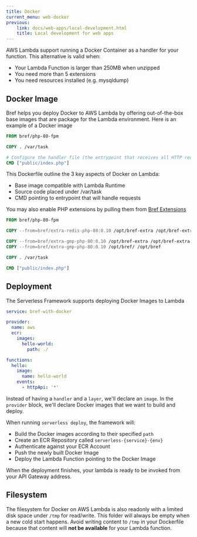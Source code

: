 ```yaml
---
title: Docker
current_menu: web-docker
previous:
    link: docs/web-apps/local-development.html
    title: Local development for web apps
---
```


AWS Lambda support running a Docker Container as a handler
for your function. This alternative is valid when:

- Your Lambda Function is larger than 250MB when unzipped
- You need more than 5 extensions
- You need resources installed (e.g. mysqldump)


## Docker Image

Bref helps you deploy Docker to AWS Lambda by offering
out-of-the-box base images that are package for the Lambda environment.
Here is an example of a Docker image

```Dockerfile
FROM bref/php-80-fpm

COPY . /var/task

# Configure the handler file (the entrypoint that receives all HTTP requests)
CMD ["public/index.php"]
```

This Dockerfile outline the 3 key aspects of Docker on Lambda:

- Base image compatible with Lambda Runtime
- Source code placed under /var/task
- CMD pointing to entrypoint that will handle requests

You may also enable PHP extensions by pulling them from
[Bref Extensions](https://github.com/brefphp/extra-php-extensions)

```Dockerfile
FROM bref/php-80-fpm

COPY --from=bref/extra-redis-php-80:0.10 /opt/bref-extra /opt/bref-extra

COPY --from=bref/extra-gmp-php-80:0.10 /opt/bref-extra /opt/bref-extra
COPY --from=bref/extra-gmp-php-80:0.10 /opt/bref/ /opt/bref

COPY . /var/task

CMD ["public/index.php"]
```

## Deployment

The Serverless Framework supports deploying Docker Images to Lambda

```yaml
service: bref-with-docker

provider:
  name: aws
  ecr:
    images:
      hello-world:
        path: ./

functions:
  hello:
    image:
      name: hello-world
    events:
      - httpApi: '*'
```

Instead of having a `handler` and a `layer`, we'll declare an
`image`. In the `provider` block, we'll declare Docker images
that we want to build and deploy.

When running `serverless deploy`, the framework will:

- Build the Docker images according to their specified `path`
- Create an ECR Repository called `serverless-{service}-{env}`
- Authenticate against your ECR Account
- Push the newly built Docker Image
- Deploy the Lambda Function pointing to the Docker Image

When the deployment finishes, your lambda is ready to be
invoked from your API Gateway address.

## Filesystem

The filesystem for Docker on AWS Lambda is also readonly with
a limited disk space under `/tmp` for read/write. This folder
will always be empty when a new cold start happens. Avoid
writing content to `/tmp` in your Dockerfile because that
content will **not be available** for your Lambda function.